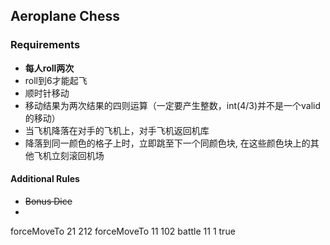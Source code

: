 ## Aeroplane Chess



### Requirements

- **每人roll两次** 
- roll到6才能起飞
- 顺时针移动
- 移动结果为两次结果的四则运算（一定要产生整数，int(4/3)并不是一个valid的移动）
- 当飞机降落在对手的飞机上，对手飞机返回机库
- 降落到同一颜色的格子上时，立即跳至下一个同颜色块, 在这些颜色块上的其他飞机立刻滚回机场



#### Additional Rules

-  ~~Bonus Dice~~
- 

forceMoveTo 21 212
forceMoveTo 11 102
battle 11 1 true